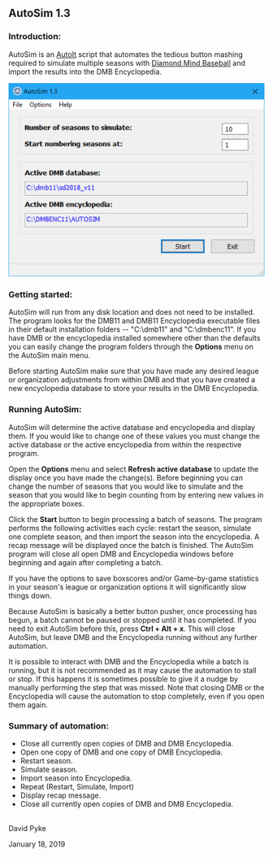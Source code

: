 ## AutoSim 1.3

### Introduction:
AutoSim is an [AutoIt](https://www.autoitscript.com/site/) script that automates the tedious button mashing required to simulate multiple seasons with [Diamond Mind Baseball](http://www.diamond-mind.com/) and import the results into the DMB Encyclopedia.

![AutoSim v1.3](images/AutoSim_1.3.png)


### Getting started:
AutoSim will run from any disk location and does not need to be installed.  The program looks for the DMB11 and DMB11 Encyclopedia executable files in their default installation folders -- "C:\dmb11" and "C:\dmbenc11".  If you have DMB or the encyclopedia installed somewhere other than the defaults you can easily change the program folders through the **Options** menu on the AutoSim main menu.

Before starting AutoSim make sure that you have made any desired league or organization adjustments from within DMB and that you have created a new encyclopedia database to store your results in the DMB Encyclopedia.


### Running AutoSim:
AutoSim will determine the active database and encyclopedia and display them.  If you would like to change one of these values you must change the active database or the active encyclopedia from within the respective program.

Open the **Options** menu and select **Refresh active database** to update the display once you have made the change(s).  Before beginning you can change the number of seasons that you would like to simulate and the season that you would like to begin counting from by entering new values in the appropriate boxes.

Click the **Start** button to begin processing a batch of seasons.  The program performs the following activities each cycle: restart the season, simulate one complete season, and then import the season into the encyclopedia.
A recap message will be displayed once the batch is finished. The AutoSim program will close all open DMB and Encyclopedia windows before beginning and again after completing a batch.

If you have the options to save boxscores and/or Game-by-game statistics in your season's league or organization options it will significantly slow things down.

Because AutoSim is basically a better button pusher, once processing has begun, a batch cannot be paused or stopped until it has completed.  If you need to exit AutoSim before this, press **Ctrl + Alt + x**.  This will close AutoSim, but leave DMB and the Encyclopedia running without any further automation.

It is possible to interact with DMB and the Encyclopedia while a batch is running, but it is not recommended as it may cause the automation to stall or stop.  If this happens it is sometimes possible to give it a nudge by manually performing the step that was missed.  Note that closing DMB or the Encyclopedia will cause the automation to stop completely, even if you open them again.


### Summary of automation:
- Close all currently open copies of DMB and DMB Encyclopedia.
- Open one copy of DMB and one copy of DMB Encyclopedia.
- Restart season.
- Simulate season.
- Import season into Encyclopedia.
- Repeat (Restart, Simulate, Import)
- Display recap message.
- Close all currently open copies of DMB and DMB Encyclopedia.

<br/>
David Pyke

January 18, 2019
